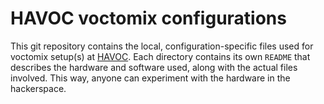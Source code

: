 HAVOC voctomix configurations
=============================

This git repository contains the local, configuration-specific files used for
voctomix setup(s) at [HAVOC][havoc]. Each directory contains its own `README`
that describes the hardware and software used, along with the actual files
involved. This way, anyone can experiment with the hardware in the hackerspace.

  [havoc]: https://hsbp.org/havoc
